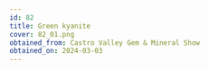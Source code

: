 ```yaml
---
id: 82
title: Green kyanite
cover: 82_01.png
obtained_from: Castro Valley Gem & Mineral Show
obtained_on: 2024-03-03
---
```

